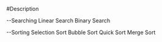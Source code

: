 #Description

--Searching 
  Linear Search
  Binary Search 
  

--Sorting 
  Selection Sort
  Bubble Sort
  Quick Sort
  Merge Sort
  
